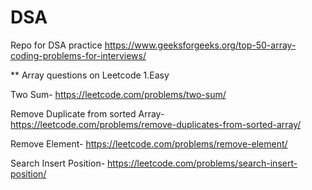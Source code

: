 # DSA
Repo for DSA practice
https://www.geeksforgeeks.org/top-50-array-coding-problems-for-interviews/

** Array questions on Leetcode 1.Easy 

 Two Sum- https://leetcode.com/problems/two-sum/
 
 Remove Duplicate from sorted Array- https://leetcode.com/problems/remove-duplicates-from-sorted-array/
 
 Remove Element- https://leetcode.com/problems/remove-element/
 
 Search Insert Position- https://leetcode.com/problems/search-insert-position/
